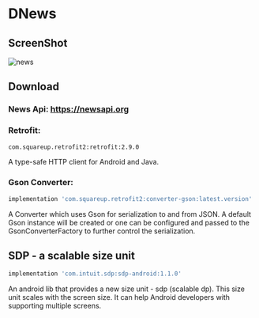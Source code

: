 # DNews

## ScreenShot 
![news](https://user-images.githubusercontent.com/107491760/215272563-8f3f24b3-ec8f-475d-8129-214945d9710c.png)

## Download

### News Api: https://newsapi.org
### Retrofit: 
```bash
com.squareup.retrofit2:retrofit:2.9.0
```
A type-safe HTTP client for Android and Java.

### Gson Converter: 
```bash
implementation 'com.squareup.retrofit2:converter-gson:latest.version'
```
A Converter which uses Gson for serialization to and from JSON.
A default Gson instance will be created or one can be configured and passed to the GsonConverterFactory to further control the serialization.

## SDP - a scalable size unit
```bash
implementation 'com.intuit.sdp:sdp-android:1.1.0'
```
An android lib that provides a new size unit - sdp (scalable dp). This size unit scales with the screen size. It can help Android developers with supporting multiple screens.
